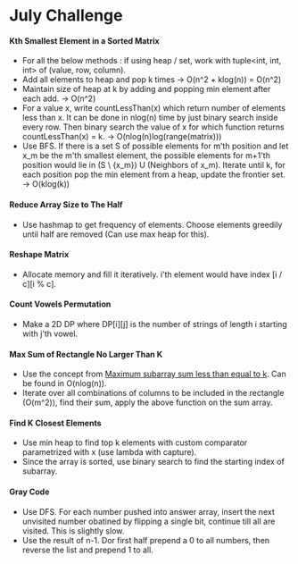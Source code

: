 # July Challenge


#### Kth Smallest Element in a Sorted Matrix
- For all the below methods : if using heap / set, work with tuple<int, int, int> of (value, row, column).
- Add all elements to heap and pop k times -> O(n^2 + klog(n)) = O(n^2)
- Maintain size of heap at k by adding and popping min element after each add. -> O(n^2)
- For a value x, write countLessThan(x) which return number of elements less than x. It can be done in nlog(n) time by just binary search inside every row. Then binary search the value of x for which function returns countLessThan(x) = k. -> O(nlog(n)log(range(matrix)))
- Use BFS. If there is a set S of possible elements for m'th position and let x_m be the m'th smallest element, the possible elements for m+1'th position would lie in (S \ {x_m}) U (Neighbors of x_m). Iterate until k, for each position pop the min element from a heap, update the frontier set. -> O(klog(k))


#### Reduce Array Size to The Half
- Use hashmap to get frequency of elements. Choose elements greedily until half are removed (Can use max heap for this).

#### Reshape Matrix
- Allocate memory and fill it iteratively. i'th element would have index [i / c][i % c].

#### Count Vowels Permutation
- Make a 2D DP where DP[i][j] is the number of strings of length i starting with j'th vowel.

#### Max Sum of Rectangle No Larger Than K
- Use the concept from [Maximum subarray sum less than equal to k](https://www.geeksforgeeks.org/maximum-sum-subarray-having-sum-less-than-or-equal-to-given-sum-using-set/). Can be found in O(nlog(n)).
- Iterate over all combinations of columns to be included in the rectangle (O(m^2)), find their sum, apply the above function on the sum array.

#### Find K Closest Elements
- Use min heap to find top k elements with custom comparator parametrized with x (use lambda with capture).
- Since the array is sorted, use binary search to find the starting index of subarray.

#### Gray Code
- Use DFS. For each number pushed into answer array, insert the next unvisited number obatined by flipping a single bit, continue till all are visited. This is slightly slow.
- Use the result of n-1. Dor first half prepend a 0 to all numbers, then reverse the list and prepend 1 to all.


